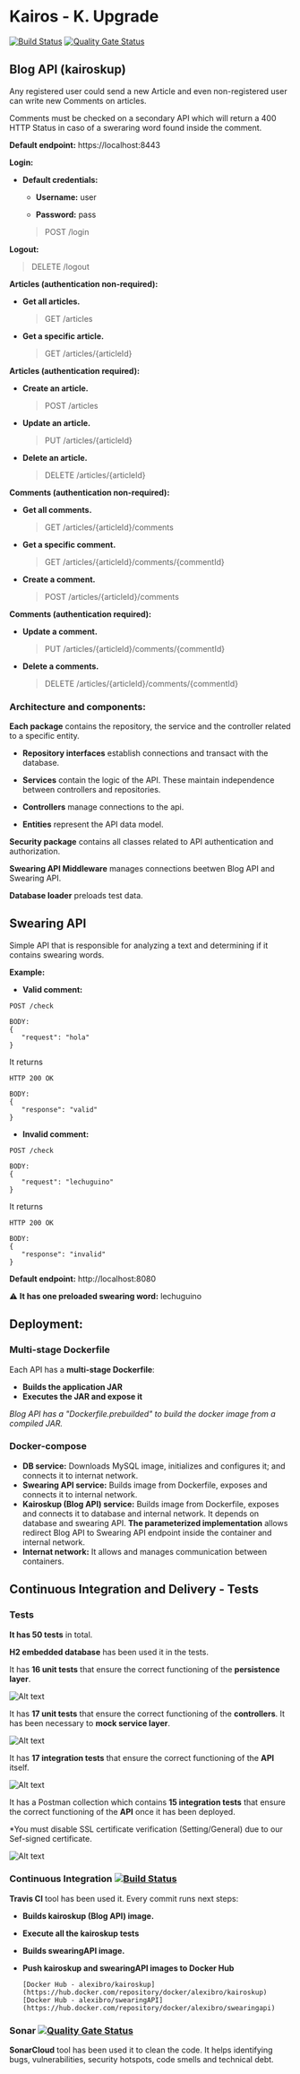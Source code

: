 # Kairos - K. Upgrade

[![Build Status](https://travis-ci.com/alexibro/KairosKUP.svg?branch=master)](https://travis-ci.com/alexibro/KairosKUP)
[![Quality Gate Status](https://sonarcloud.io/api/project_badges/measure?project=alexibro_KairosKUP&metric=alert_status)](https://sonarcloud.io/dashboard?id=alexibro_KairosKUP)

## Blog API (kairoskup)

Any registered user could send a new Article and even non-registered user can write new Comments on articles. 

Comments must be checked on a secondary API which will return a 400 HTTP Status in caso of a sweraring word found inside the comment.

**Default endpoint:** https://localhost:8443

**Login:**

* **Default credentials:** 

    * **Username:** user

    * **Password:** pass

  > POST /login

**Logout:**

  > DELETE /logout

**Articles (authentication non-required):**

* **Get all articles.**
  > GET /articles
* **Get a specific article.**
  > GET /articles/{articleId}

**Articles (authentication required):**

* **Create an article.**
  > POST /articles
* **Update an article.**
  > PUT /articles/{articleId}
* **Delete an article.**
  > DELETE /articles/{articleId}

**Comments (authentication non-required):**

* **Get all comments.**
  > GET /articles/{articleId}/comments
* **Get a specific comment.**
  > GET /articles/{articleId}/comments/{commentId}
* **Create a comment.**
  > POST /articles/{articleId}/comments

**Comments (authentication required):**

* **Update a comment.**
  > PUT /articles/{articleId}/comments/{commentId}
* **Delete a comments.**
  > DELETE /articles/{articleId}/comments/{commentId}
  
### Architecture and components:

**Each package** contains the repository, the service and the controller related to a specific entity.

* **Repository interfaces** establish connections and transact with the database.

* **Services** contain the logic of the API. These maintain independence between controllers and repositories.

* **Controllers** manage connections to the api.

* **Entities** represent the API data model.

**Security package** contains all classes related to API authentication and authorization.

**Swearing API Middleware** manages connections beetwen Blog API and Swearing API.

**Database loader** preloads test data.

## Swearing API

Simple API that is responsible for analyzing a text and determining if it contains swearing words.

**Example:**

- **Valid comment:**
```
POST /check

BODY: 
{ 
   "request": "hola"   
}
```

It returns

```
HTTP 200 OK

BODY:
{ 
   "response": "valid"
}
```

- **Invalid comment:**
```
POST /check

BODY: 
{ 
   "request": "lechuguino"
}
```

It returns

```
HTTP 200 OK

BODY: 
{ 
   "response": "invalid"
}
```


**Default endpoint:** http://localhost:8080

:warning: **It has one preloaded swearing word:** lechuguino

## Deployment:

### Multi-stage Dockerfile

Each API has a **multi-stage Dockerfile**:

* **Builds the application JAR**
* **Executes the JAR and expose it**

*Blog API has a "Dockerfile.prebuilded" to build the docker image from a compiled JAR.*

### Docker-compose

* **DB service:** Downloads MySQL image, initializes and configures it; and connects it to internat network.
* **Swearing API service:** Builds image from Dockerfile, exposes and connects it to internal network.
* **Kairoskup (Blog API) service:** Builds image from Dockerfile, exposes and connects it to database and internal network. It depends on database and swearing API. **The parameterized implementation** allows redirect Blog API to Swearing API endpoint inside the container and internal network.
* **Internat network:** It allows and manages communication between containers.

## Continuous Integration and Delivery - Tests

### Tests

**It has 50 tests** in total.

**H2 embedded database** has been used it in the tests.

It has **16 unit tests** that ensure the correct functioning of the **persistence layer**. 

![Alt text](https://github.com/alexibro/KairosKUP/blob/master/resources/PersistanceTests.png)

It has **17 unit tests** that ensure the correct functioning of the **controllers**. It has been necessary to **mock service layer**.

![Alt text](https://github.com/alexibro/KairosKUP/blob/master/resources/ControllerTests.png)

It has **17 integration tests** that ensure the correct functioning of the **API** itself.

![Alt text](https://github.com/alexibro/KairosKUP/blob/master/resources/ApiIntegrationTests.png)

It has a Postman collection which contains **15 integration tests** that ensure the correct functioning of the **API** once it has been deployed.

*You must disable SSL certificate verification (Setting/General) due to our Sef-signed certificate.

![Alt text](https://github.com/alexibro/KairosKUP/blob/master/resources/PostmanTests.PNG)

### Continuous Integration [![Build Status](https://travis-ci.com/alexibro/KairosKUP.svg?branch=master)](https://travis-ci.com/alexibro/KairosKUP)

**Travis CI** tool has been used it. Every commit runs next steps:

* **Builds kairoskup (Blog API) image.**
* **Execute all the kairoskup tests**
* **Builds swearingAPI image.**
* **Push kairoskup and swearingAPI images to Docker Hub**

      [Docker Hub - alexibro/kairoskup](https://hub.docker.com/repository/docker/alexibro/kairoskup)
      [Docker Hub - alexibro/swearingAPI](https://hub.docker.com/repository/docker/alexibro/swearingapi)
      
### Sonar [![Quality Gate Status](https://sonarcloud.io/api/project_badges/measure?project=alexibro_KairosKUP&metric=alert_status)](https://sonarcloud.io/dashboard?id=alexibro_KairosKUP)

**SonarCloud** tool has been used it to clean the code. It helps identifying bugs, vulnerabilities, security hotspots, code smells and technical debt.
